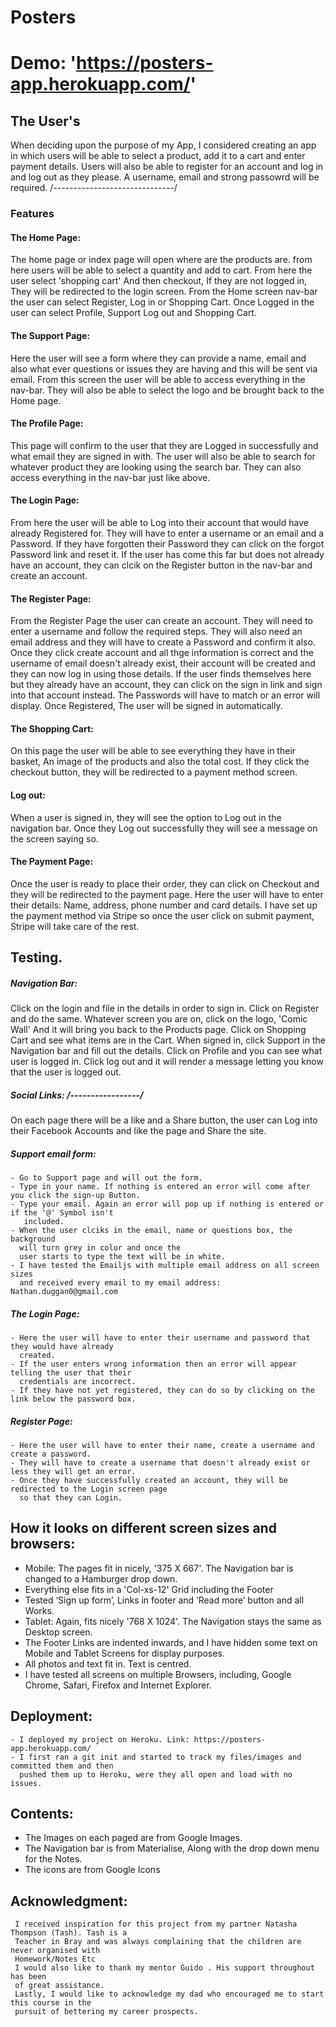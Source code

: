 # Posters

# Demo: 'https://posters-app.herokuapp.com/'

## The User's

When deciding upon the purpose of my App, I considered creating an app in which users will be able to select a product, add it to a cart and enter payment details.
Users will also be able to register for an account and log in and log out as they please.
A username, email and strong passowrd will be required. 
/*------------------------------*/

### Features
#### The Home Page:
The home page or index page will open where are the products are. from here users will be able to select a quantity and add to cart.
From here the user select 'shopping cart' And then checkout, If they are not logged in, They will be redirected to the login screen.
From the Home screen nav-bar the user can select Register, Log in or Shopping Cart. Once Logged in
the user can select Profile, Support Log out and Shopping Cart. 


#### The Support Page:
Here the user will see a form where they can provide a name, email and also what ever questions or issues they are having and this will be sent via email. 
From this screen the user will be able to access everything in the nav-bar. They will also be able to select the logo and be brought back to the Home page. 
 

#### The Profile Page:
This page will confirm to the user that they are Logged in successfully and what email they are signed in with. 
The user will also be able to search for whatever product they are looking using the search bar.
They can also access everything in the nav-bar just like above. 

#### The Login Page:
From here the user will be able to Log into their account that would have already Registered for.
They will have to enter a username or an email and a Password. If they have forgotten their Password they can click on the forgot Password
link and reset it.
If the user has come this far but does not already have an account, they can clcik on the Register button in the nav-bar and create an account.  


#### The Register Page:
From the Register Page the user can create an account. They will need to enter a username and follow the required steps.
They will also need an email address and they will have to create a Password and confirm it also.
Once they click create account and all thge information is correct and the username of email doesn't already exist, their account
will be created and they can now log in using those details. 
If the user finds themselves here but they already have an account, they can click on the sign in link and sign into that account instead. 
The Passwords will have to match or an error will display.
Once Registered, The user will be signed in automatically. 

#### The Shopping Cart:
On this page the user will be able to see everything they have in their basket, An image of the products and also the total cost.
If they click the checkout button, they will be redirected to a payment method screen.

#### Log out:
When a user is signed in, they will see the option to Log out in the navigation bar.
Once they Log out successfully they will see a message on the screen saying so. 

#### The Payment Page:
Once the user is ready to place their order, they can click on Checkout and they will be redirected to the payment page.
Here the user will have to enter their details:  Name, address, phone number and card details.
I have set up the payment method via Stripe so once the user click on submit payment, Stripe will take care of the rest.  

## Testing.

##### Navigation Bar:
Click on the login and file in the details in order to sign in.
Click on Register and do the same. 
Whatever screen you are on, click on the logo, 'Comic Wall' And it will bring you back to the Products page. 
Click on Shopping Cart and see what items are in the Cart. 
When signed in, click Support in the Navigation bar and fill out the details. 
Click on Profile and you can see what user is logged in. 
Click log out and it will render a message letting you know that the user is logged out. 
   
##### Social Links: /*-----------------*/
On each page there will be a like and a Share button, the user can Log into their Facebook Accounts and like the page
and Share the site. 

##### Support email form:
    - Go to Support page and will out the form.
    - Type in your name. If nothing is entered an error will come after you click the sign-up Button.
    - Type your email. Again an error will pop up if nothing is entered or if the '@' Symbol isn't
       included.
    - When the user clciks in the email, name or questions box, the background 
      will turn grey in color and once the
      user starts to type the text will be in white.
    - I have tested the Emailjs with multiple email address on all screen sizes
      and received every email to my email address: Nathan.duggan0@gmail.com
##### The Login Page:
    - Here the user will have to enter their username and password that they would have already 
      created.
    - If the user enters wrong information then an error will appear telling the user that their 
      credentials are incorrect. 
    - If they have not yet registered, they can do so by clicking on the link below the password box. 
##### Register Page:
    - Here the user will have to enter their name, create a username and create a password.
    - They will have to create a username that doesn't already exist or less they will get an error. 
    - Once they have successfully created an account, they will be redirected to the Login screen page 
      so that they can Login. 

## How it looks on different screen sizes and browsers:
   - Mobile: The pages fit in nicely, '375 X 667'. The Navigation bar is changed to a Hamburger drop down.
   - Everything else fits in a 'Col-xs-12' Grid including the Footer 
   - Tested ‘Sign up form’, Links in footer and ‘Read more’ button and all Works.
   - Tablet: Again, fits nicely '768 X 1024'. The Navigation stays the same as Desktop screen.
   - The Footer Links are indented inwards, and I have hidden some text on Mobile and Tablet Screens for display purposes.
   - All photos and text fit in. Text is centred. 
   - I have tested all screens on multiple Browsers, including,
     Google Chrome, Safari, Firefox and Internet Explorer.
## Deployment: 
    - I deployed my project on Heroku. Link: https://posters-app.herokuapp.com/
    - I first ran a git init and started to track my files/images and committed them and then 
      pushed them up to Heroku, were they all open and load with no issues. 
## Contents:
   - The Images on each paged are from Google Images.
   - The Navigation bar is from Materialise, Along with the drop down menu for the Notes.
   - The icons are from Google Icons
 

## Acknowledgment: 
     I received inspiration for this project from my partner Natasha Thompson (Tash). Tash is a  
     Teacher in Bray and was always complaining that the children are never organised with 
     Homework/Notes Etc
     I would also like to thank my mentor Guido . His support throughout has been
     of great assistance. 
     Lastly, I would like to acknowledge my dad who encouraged me to start this course in the 
     pursuit of bettering my career prospects. 

